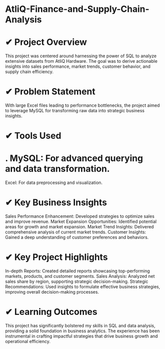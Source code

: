# AtliQ-Finance-and-Supply-Chain-Analysis
# ✔  Project Overview

This project was centered around harnessing the power of SQL to analyze extensive datasets from AtliQ Hardware. The goal was to derive actionable insights into sales performance, market trends, customer behavior, and supply chain efficiency.

# ✔ Problem Statement

With large Excel files leading to performance bottlenecks, the project aimed to leverage MySQL for transforming raw data into strategic business insights.

# ✔  Tools Used

# . MySQL: For advanced querying and data transformation.
Excel: For data preprocessing and visualization.
# ✔  Key Business Insights

Sales Performance Enhancement: Developed strategies to optimize sales and improve revenue.
Market Expansion Opportunities: Identified potential areas for growth and market expansion.
Market Trend Insights: Delivered comprehensive analysis of current market trends.
Customer Insights: Gained a deep understanding of customer preferences and behaviors.
# ✔  Key Project Highlights

In-depth Reports: Created detailed reports showcasing top-performing markets, products, and customer segments.
Sales Analysis: Analyzed net sales share by region, supporting strategic decision-making.
Strategic Recommendations: Used insights to formulate effective business strategies, improving overall decision-making processes.
# ✔  Learning Outcomes

This project has significantly bolstered my skills in SQL and data analysis, providing a solid foundation in business analytics. The experience has been instrumental in crafting impactful strategies that drive business growth and operational efficiency.

